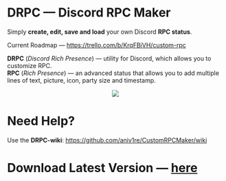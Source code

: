 ﻿# DRPC — Discord RPC Maker

Simply **create, edit, save and load** your own Discord **RPC status**.   

Current Roadmap — https://trello.com/b/KrqFBiVH/custom-rpc

**DRPC** (_Discord Rich Presence_) — utility for Discord, which allows you to customize RPC.   
**RPC** (_Rich Presence_) — an advanced status that allows you to add multiple lines of text, picture, icon, party size and timestamp.

<p align="center"><img src="https://i.imgur.com/SbHT2ut.png"></p>

# Need Help?
Use the **DRPC-wiki**: https://github.com/aniv1re/CustomRPCMaker/wiki

# Download Latest Version — [here](https://github.com/aniv1re/CustomRPCMaker/releases/latest)

